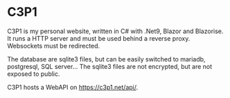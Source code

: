 # C3P1

C3P1 is my personal website, written in C# with .Net9, Blazor and Blazorise.
It runs a HTTP server and must be used behind a reverse proxy. Websockets must be redirected.

The database are sqlite3 files, but can be easily switched to mariadb, postgresql, SQL server...
The sqlite3 files are not encrypted, but are not exposed to public.

C3P1 hosts a WebAPI on https://c3p1.net/api/.